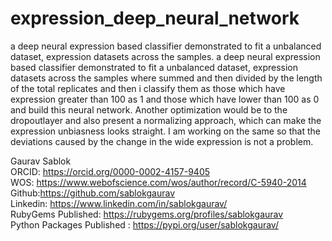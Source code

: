 # expression_deep_neural_network
a deep neural expression based classifier demonstrated to fit a unbalanced dataset, expression datasets across the samples. a deep neural expression based classifier demonstrated to fit a unbalanced dataset, expression datasets across the  samples where summed and then divided by the length of the total replicates and then i classify them as those which have expression greater than 100 as 1 and those which have lower than 100 as 0 and build this neural network. Another optimization would be to the dropoutlayer and also present a normalizing approach, which can make the expression unbiasness looks straight. I am working on the same so that the deviations caused by the change in the wide expression is not a problem. 

Gaurav Sablok \
ORCID: https://orcid.org/0000-0002-4157-9405 \
WOS: https://www.webofscience.com/wos/author/record/C-5940-2014 \
Github:https://github.com/sablokgaurav \
Linkedin: https://www.linkedin.com/in/sablokgaurav/ \
RubyGems Published: https://rubygems.org/profiles/sablokgaurav \
Python Packages Published : https://pypi.org/user/sablokgaurav/
